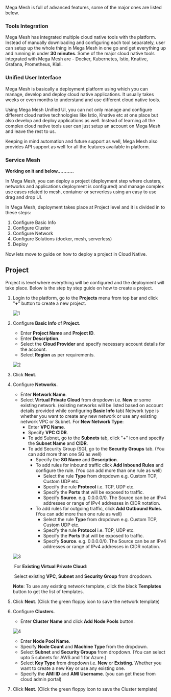 Mega Mesh is full of advanced features, some of the major ones are listed below.

### Tools Integration

Mega Mesh has integrated multiple cloud native tools with the platform. Instead of manually downloading and configuring each tool separately, user can setup up the whole thing in Mega Mesh in one go and get everything up and running in under **30 minutes**. Some of the major cloud native tools integrated with Mega Mesh are - Docker, Kubernetes, Istio, Knative, Grafana, Prometheus, Kiali.

### Unified User Interface

Mega Mesh is basically a deployment platform using which you can manage, develop and deploy cloud native applications. It usually takes weeks or even months to understand and use different cloud native tools. 

Using Mega Mesh Unified UI, you can not only manage and configure different cloud native technologies like Istio, Knative etc at one place but also develop and deploy applications as well. Instead of learning all the complex cloud native tools user can just setup an account on Mega Mesh and leave the rest to us. 

Keeping in mind automation and future support as well, Mega Mesh also provides API support as well for all the features available in platform.

### Service Mesh

**Working on it and below...........**

In Mega Mesh, you can deploy a project (deployment step where clusters, networks and applications deployment is configured) and manage complex use cases related to mesh, container or serverless using an easy to use drag and drop UI. 

In Mega Mesh, deployment takes place at Project level and it is divided in to these steps:

1. Configure Basic Info
2. Configure Cluster
3. Configure Network
4. Configure Solutions (docker, mesh, serverless)
5. Deploy

Now lets move to guide on how to deploy a project in Cloud Native. 

## Project

Project is level where everything will be configured and the deployment will take place. Below is the step by step guide on how to create a project.

1. Login to the platform, go to the **Projects** menu from top bar and click "**+**" button to create a new project.

   ![1](F:/CloudPlex/user-documentation/pages/user-guide/overview/imgs/1.png)

2. Configure **Basic Info** of **Project**.

   - Enter **Project Name** and **Project ID**.
   - Enter **Description**.
   - Select the **Cloud Provider** and specify necessary account details for the account.
   - Select **Region** as per requirements.

   ![2](F:/CloudPlex/user-documentation/pages/user-guide/overview/imgs/2.png)

3. Click **Next**.

4. Configure **Networks**.

   - Enter **Network Name**.
   - Select **Virtual Private Cloud** from dropdown i.e. **New** or some existing network. (existing networks will be listed based on account details provided while configuring **Basic Info** tab)
     Network type is whether you want to create any new network or use any existing network VPC or Subnet.
     For **New Network** **Type**:
     - Enter **VPC Name**. 
     - Specify **VPC CIDR**.
     - To add Subnet, go to the **Subnets** tab, click "+" icon and specify the **Subnet Name** and **CIDR**.
     - To add Security Group (SG), go to the **Security Groups** tab. (You can add more than one SG as well)
       - Specify the **SG Name** and **Description**.
       - To add rules for inbound traffic click **Add Inbound Rules** and configure the rule. (You can add more than one rule as well)
         - Select the rule **Type** from dropdown e.g. Custom TCP, Custom UDP etc.
         - Specify the rule **Protocol** i.e. TCP, UDP etc. 
         - Specify the **Ports** that will be exposed to traffic. 
         - Specify **Source**. e.g. 0.0.0.0/0. 
           The Source can be an IPv4 addresses or range of IPv4 addresses in CIDR notation.
       - To add rules for outgoing traffic, click **Add Outbound Rules**. (You can add more than one rule as well)
         - Select the rule **Type** from dropdown e.g. Custom TCP, Custom UDP etc.
         - Specify the rule **Protocol** i.e. TCP, UDP etc. 
         - Specify the **Ports** that will be exposed to traffic. 
         - Specify **Source**. e.g. 0.0.0.0/0. 
           The Source can be an IPv4 addresses or range of IPv4 addresses in CIDR notation.

   ![3](F:/CloudPlex/user-documentation/pages/user-guide/overview/imgs/3.png)

   ​	For **Existing Virtual Private Cloud**:

   ​		Select existing **VPC**,  **Subnet** and **Security Group** from dropdown.

   **Note**: To use any existing network template, click the black **Templates** button to get the list of 	templates. 

5. Click **Next**. (Click the green floppy icon to save the network template)

6. Configure **Clusters**.

   - Enter **Cluster Name** and click **Add Node Pools** button.

   ![4](F:/CloudPlex/user-documentation/pages/user-guide/overview/imgs/4.png)

   - Enter **Node Pool Name**.
   - Specify **Node Count** and **Machine Type** from the dropdown.
   - Select **Subnet** and **Security Groups** from dropdown. (You can select upto 5 subnets for AWS and 1 for Azure.)
   - Select **Key Type** from dropdown i.e. **New** or **Existing**.
     Whether you want to create a new Key or use any existing one.
   - Specify the **AMI ID** and **AMI Username**. (you can get these from cloud admin portal)

7. Click **Next**. (Click the green floppy icon to save the Cluster template)

